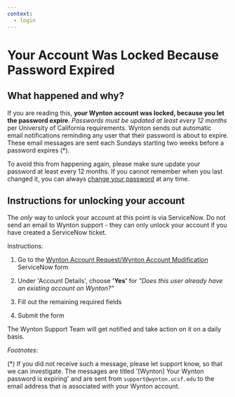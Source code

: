 ```yaml
---
context:
  - login
---
```



<!-- markdownlint-disable-file MD034 -->

# Your Account Was Locked Because Password Expired

## What happened and why?

If you are reading this, **your Wynton account was locked, because you
let the password expire**. _Passwords must be updated at least every
12 months_ per University of California requirements. Wynton sends out
automatic email notifications reminding any user that their password
is about to expire. These email messages are sent each Sundays
starting two weeks before a password expires (*).

To avoid this from happening again, please make sure update your
password at least every 12 months. If you cannot remember when you
last changed it, you can always [change your
password](../howto/change-pwd.html) at any time.


## Instructions for unlocking your account

The _only_ way to unlock your account at this point is via
ServiceNow. Do not send an email to Wynton support - they can only
unlock your account if you have created a ServiceNow ticket.

Instructions:

1. Go to the [Wynton Account Request/Wynton Account Modification]
   ServiceNow form

2. Under 'Account Details', choose **'Yes'** for _"Does this user
   already have an existing account on Wynton?"_

3. Fill out the remaining required fields

4. Submit the form

The Wynton Support Team will get notified and take action on it on a
daily basis.


_Footnotes_:

(*) If you did not receive such a message, please let support know, so
that we can investigate. The messages are titled '[Wynton] Your Wynton
password is expiring' and are sent from `support@wynton.ucsf.edu` to
the email address that is associated with your Wynton account.

[Wynton Account Request/Wynton Account Modification]: https://ucsf.service-now.com/ucsfit?id=ucsf_sc_cat_item&sys_id=68f9651f1bf47c50683e0ed8624bcbac&sysparm_category=40c0305b7b92d000e2dc8180984d4d9f
